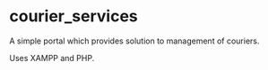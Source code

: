 # courier_services
A simple portal which provides solution to management of couriers.

Uses XAMPP and PHP.
